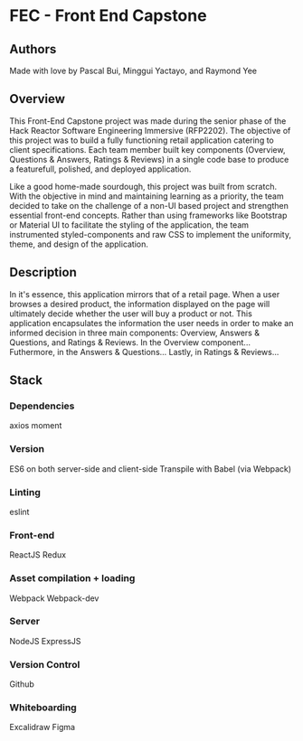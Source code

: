 # FEC - Front End Capstone

## Authors
Made with love by Pascal Bui, Minggui Yactayo, and Raymond Yee

## Overview

This Front-End Capstone project was made during the senior phase of the Hack Reactor Software Engineering Immersive (RFP2202).
The objective of this project was to build a fully functioning retail application catering to client specifications.
Each team member built key components (Overview, Questions & Answers, Ratings & Reviews) in a single code base to produce a featurefull, polished, and deployed application.

Like a good home-made sourdough, this project was built from scratch. With the objective in mind and maintaining learning as a priority, the team decided to take on the challenge of a non-UI based project and strengthen essential front-end concepts. Rather than using frameworks like Bootstrap or Material UI to facilitate the styling of the application, the team instrumented styled-components and raw CSS to implement the uniformity, theme, and design of the application.

## Description

In it's essence, this application mirrors that of a retail page. When a user browses a desired product, the information displayed on the page will ultimately decide whether the user will buy a product or not. This application encapsulates the information the user needs in order to make an informed decision in three main components: Overview, Answers & Questions, and Ratings & Reviews.
In the Overview component...
Futhermore, in the Answers & Questions...
Lastly, in Ratings & Reviews...


## Stack

### Dependencies
axios
moment

### Version
ES6 on both server-side and client-side
Transpile with Babel (via Webpack)

### Linting
eslint

### Front-end
ReactJS
Redux

### Asset compilation + loading
Webpack
Webpack-dev

### Server
NodeJS
ExpressJS

### Version Control
Github

### Whiteboarding
Excalidraw
Figma
